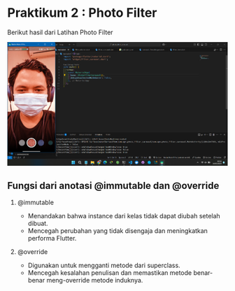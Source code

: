 # Praktikum 2 : Photo Filter

Berikut hasil dari Latihan Photo Filter

![image alt](https://github.com/putumiharja/photo_filter_carousel/blob/695838dd25628ccf26b4d88e5b2f2ac4ec05e31e/Hasil%20photo%20filter%20carousel.png)

## Fungsi dari anotasi @immutable dan @override

1. @immutable

   - Menandakan bahwa instance dari kelas tidak dapat diubah setelah dibuat.
   - Mencegah perubahan yang tidak disengaja dan meningkatkan performa Flutter.

2. @override

   - Digunakan untuk mengganti metode dari superclass.
   - Mencegah kesalahan penulisan dan memastikan metode benar-benar meng-override metode induknya.

